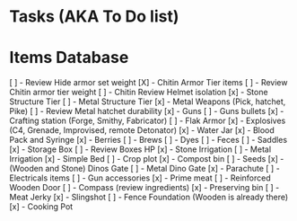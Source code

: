 Tasks (AKA To Do list)
====

Items Database
=====

[ ] - Review Hide armor set weight
[X] - Chitin Armor Tier items
[ ] - Review Chitin armor tier weight
[ ] - Chitin Review Helmet isolation
[x] - Stone Structure Tier
[ ] - Metal Structure Tier
[x] - Metal Weapons (Pick, hatchet, Pike)
[ ] - Review Metal hatchet durability
[x] - Guns
[ ] - Guns bullets
[x] - Crafting station (Forge, Smithy, Fabricator)
[ ] - Flak Armor
[x] - Explosives (C4, Grenade, Improvised, remote Detonator)
[x] - Water Jar
[x] - Blood Pack and Syringe
[x] - Berries
[ ] - Brews
[ ] - Dyes
[ ] - Feces
[ ] - Saddles
[x] - Storage Box
[ ] - Review Boxes HP
[x] - Stone Irrigation
[ ] - Metal Irrigation
[x] - Simple Bed
[ ] - Crop plot
[x] - Compost bin
[ ] - Seeds
[x] - (Wooden and Stone) Dinos Gate
[ ] - Metal Dino Gate
[x] - Parachute
[ ] - Electricals items
[ ] - Gun accessories
[x] - Prime meat
[ ] - Reinforced Wooden Door
[ ] - Compass (review ingredients)
[x] - Preserving bin
[ ] - Meat Jerky
[x] - Slingshot
[ ] - Fence Foundation (Wooden is already there)
[x] - Cooking Pot

